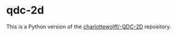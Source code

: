 # qdc-2d

This is a Python version of the [charlottewolff/-QDC-2D](https://github.com/charlottewolff/-QDC-2D) repository.
